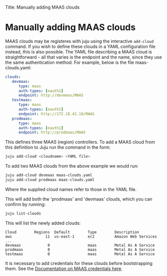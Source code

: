Title: Manually adding MAAS clouds

# Manually adding MAAS clouds

MAAS clouds may be registeres with juju using the interactive
`add-cloud` command. If you wish to define these clouds in a YAML
configuration file instead, this is also possible. The YAML file
describing a MAAS cloud is straightforward - all
that varies is the endpoint and the name, since they use the same
authentication method. For example, below is the file maas-clouds.yaml:
 
```yaml
clouds:
   devmaas:
      type: maas
      auth-types: [oauth1]
      endpoint: http://devmaas/MAAS
   testmaas:
      type: maas
      auth-types: [oauth1]
      endpoint: http://172.18.42.10/MAAS
   prodmaas:
      type: maas
      auth-types: [oauth1]
      endpoint: http://prodmaas/MAAS
```

This defines three MAAS (region) controllers. To add a MAAS cloud from this
definition to Juju run the command in the form:
 
```bash
juju add-cloud <cloudname> <YAML file>
```

To add two MAAS clouds from the above example we would run:

```bash
juju add-cloud devmaas maas-clouds.yaml
juju add-cloud prodmaas maas-clouds.yaml
```

Where the supplied cloud names refer to those in the YAML file.

This will add both the 'prodmaas' and 'devmaas' clouds, which you can confirm
by running:
 
```bash
juju list-clouds
```

This will list the newly added clouds:

<!-- JUJUVERSION: 2.0.0-xenial-amd64 -->
<!-- JUJUCOMMAND: juju list-clouds -->
```no-highlight
Cloud        Regions  Default        Type        Description
aws               11  us-east-1      ec2         Amazon Web Services
...
devmaas            0                 maas        Metal As A Service
prodmaas           0                 maas        Metal As A Service
testmaas           0                 maas        Metal As A Service
```

It is necessary to add credentials for these clouds before bootstrapping them.
See the [Documentation on MAAS credentials here][maas-credentials].

[maas-credentials]: ./clouds-maas#adding-your-maas-credentials
